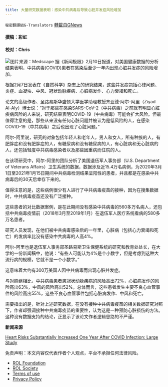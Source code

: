 ```yaml
---
title: 大量研究数据表明：感染中共病毒后导致心脏并发症风险增加
---
```

`秘密翻譯組G-Translators` [轉載自GNews](https://gnews.org/zh-hans/1989087/)

#### 撰稿：彩虹

#### 校对：Chris
![](https://assets.gnews.org/wp-content/uploads/2022/02/图片1-17.jpg)图片来源：Medscape
据《新闻极限》2月10日报道，对美国健康数据的分析结果表明，中共病毒(COVID)患者在感染后至少一年内出现心脏并发症的风险增加。

根据2月7日发表在《自然科学》杂志上的研究结果，这些并发症包括心律问题、炎症、血凝块、中风、冠状动脉疾病、心脏病发作、心力衰竭和死亡。

论文的高级作者、圣路易斯华盛顿大学医学助理教授齐亚德·阿尔-阿里（Ziyad Al-Aly）博士说：“对于那些在感染SARS-CoV-2（中共病毒）之前就有明显心脏疾病风险的人来说，研究结果表明COVID-19（中共病毒）可能会扩大风险。但最值得注意的是，那些从来没有任何心脏问题并被认为是低风险的人，在感染COVID-19（中共病毒）之后也出现了心脏问题。”

阿尔-阿里说，研究的对象包括年轻人和老年人，男人和女人，所有种族的人，有肥胖症和没有肥胖症的人，有糖尿病和没有糖尿病的人，有心脏病和无心脏病的人，还包括轻度中共病毒感染者以及那些因重病而住院的人。

在该项研究中，阿尔-阿里的团队分析了美国退伍军人事务部（U.S. Department of Veterans Affairs）卫生系统的数据，数据涉及近15.4万名病例，为2020年3月1日至2021年1月15日期间中共病毒检测结果呈阳性的患者，并且都是在感染中共病毒后的30天后幸存下来的。

值得注意的是，这些病例很少有人进行了中共病毒疫苗的接种，因为在搜集数据时，中共病毒疫苗还没有广泛接种。

这些患者的对比数据案例，是在此期间没有感染中共病毒的560多万名病人，还包括中共病毒疫情前（2018年3月至2019年1月）在退伍军人医疗系统看病的580多万名患者。

研究人员发现，在他们被中共病毒感染后的一年里，心脏病（包括心力衰竭和死亡）的发病率比没有感染中共病毒的人高4%。

阿尔-阿里也是退伍军人事务部圣路易斯卫生保健系统的研究和教育处处长，在大学的一份新闻稿中，他说：“有些人可能认为4%是个小数字，但是考虑到这种大流行病的规模，它就不是一个小数字。”

这意味着大约有300万美国人因中共病毒而出现心脏并发症。

与对照组相比，中共病毒患者患冠状动脉疾病的风险高出72%，心脏病发作的风险高出63%，中风的风险高出52%。总体而言，这些患者发生主要不良心血管事件的风险高出55%，这些不良心血管事件包括心脏病发作、中风和死亡。

需要指出的是，针对上述研究数据，在没有接种中共病毒疫苗的相关数据研究对照下，作者却强调接种中共病毒疫苗的重要性，认为这是一种预防心脏损伤的方法。这种没有数据支持的结论，正显示了该论文作者逻辑思路的不严谨。

**新闻来源**

[Heart Risks Substantially Increased One Year After COVID Infection: Large Study](https://www.newsmax.com/newsfront/covid-heart-risks-stroke/2022/02/10/id/1056308/)

 

免责声明：本文内容仅代表作者个人观点，平台不承担任何法律风险。

- [ROL Foundation](https://rolfoundation.org/)
- [ROL Society](https://rolsociety.org/)
- [Terms of use](https://gnews.org/terms-of-use-3/)
- [Privacy Policy](https://gnews.org/privacy-policy/)
